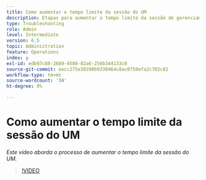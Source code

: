 ```yaml
---
title: Como aumentar o tempo limite da sessão do UM
description: Etapas para aumentar o tempo limite da sessão de gerenciamento de usuário para um usuário
type: Troubleshooting
role: Admin
level: Intermediate
version: 6.5
topic: Administration
feature: Operations
index: y
exl-id: edb97c88-2689-4508-82a6-256b344133c0
source-git-commit: eecc275e38390b9330464c8ac0750efa2c702c82
workflow-type: tm+mt
source-wordcount: '34'
ht-degree: 0%

---
```



# Como aumentar o tempo limite da sessão do UM

*Este vídeo aborda o processo de aumentar o tempo limite da sessão do UM.*

>[!VIDEO](https://video.tv.adobe.com/v/335503?quality=12&learn=on)
